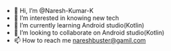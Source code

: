 - 👋 Hi, I’m @Naresh-Kumar-K
- 👀 I’m interested in knowing new tech
- 🌱 I’m currently learning Android studio(Kotlin)
- 💞️ I’m looking to collaborate on Android studio(Kotlin)
- 📫 How to reach me nareshbuster@gamil.com

<!---
Naresh-Kumar-K/Naresh-Kumar-K is a ✨ special ✨ repository because its `README.md` (this file) appears on your GitHub profile.
You can click the Preview link to take a look at your changes.
--->

